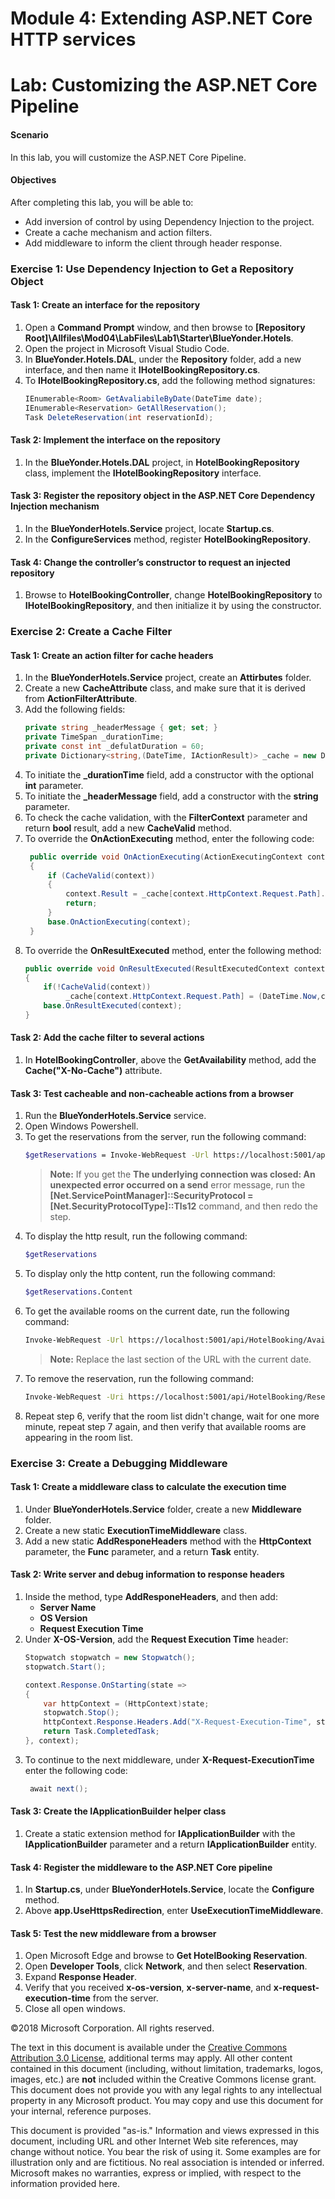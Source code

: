 
# Module 4: Extending ASP.NET Core HTTP services

# Lab: Customizing the ASP.NET Core Pipeline

#### Scenario

In this lab, you will customize the ASP.NET Core Pipeline.

#### Objectives

After completing this lab, you will be able to:

- Add inversion of control by using Dependency Injection to the project.
- Create a cache mechanism and action filters.
- Add middleware to inform the client through header response.
  

### Exercise 1: Use Dependency Injection to Get a Repository Object

#### Task 1: Create an interface for the repository 

1.  Open a **Command Prompt** window, and then browse to **[Repository Root]\Allfiles\Mod04\LabFiles\Lab1\Starter\BlueYonder.Hotels**.
2.  Open the project in Microsoft Visual Studio Code.
3.  In **BlueYonder.Hotels.DAL**, under the **Repository** folder, add a new interface, and then name it **IHotelBookingRepository.cs**.
4.  To **IHotelBookingRepository.cs**, add the following method signatures:
    ```cs
    IEnumerable<Room> GetAvaliabileByDate(DateTime date);
    IEnumerable<Reservation> GetAllReservation();
    Task DeleteReservation(int reservationId);
    ```

#### Task 2: Implement the interface on the repository

1. In the **BlueYonder.Hotels.DAL** project, in **HotelBookingRepository** class, implement the **IHotelBookingRepository** interface.

#### Task 3: Register the repository object in the ASP.NET Core Dependency Injection mechanism

1. In the **BlueYonderHotels.Service** project, locate **Startup.cs**.
2. In the **ConfigureServices** method, register **HotelBookingRepository**.

#### Task 4: Change the controller’s constructor to request an injected repository

1. Browse to **HotelBookingController**, change **HotelBookingRepository** to **IHotelBookingRepository**, and then initialize it by using the constructor.

### Exercise 2: Create a Cache Filter

#### Task 1: Create an action filter for cache headers

1. In the **BlueYonderHotels.Service** project, create an **Attirbutes** folder.
2. Create a new **CacheAttribute** class, and make sure that it is derived from **ActionFilterAttribute**.
3. Add the following fields:
      ```cs
    private string _headerMessage { get; set; }
    private TimeSpan _durationTime;
    private const int _defulatDuration = 60;
    private Dictionary<string,(DateTime, IActionResult)> _cache = new Dictionary<string, (DateTime,IActionResult)>();
    ```
4. To initiate the **_durationTime** field, add a constructor with the optional **int** parameter.
5. To initiate the **_headerMessage** field, add a constructor with the **string** parameter. 
6. To check the cache validation, with the **FilterContext** parameter and return **bool** result, add a new **CacheValid** method.
7. To override the **OnActionExecuting** method, enter the following code:
   ```cs
    public override void OnActionExecuting(ActionExecutingContext context)
    {
        if (CacheValid(context))
        {
            context.Result = _cache[context.HttpContext.Request.Path].Item2;
            return;
        }
        base.OnActionExecuting(context);
    }
   ```
8.  To override the **OnResultExecuted** method, enter the following method:
    ```cs
    public override void OnResultExecuted(ResultExecutedContext context)
    {
        if(!CacheValid(context))
             _cache[context.HttpContext.Request.Path] = (DateTime.Now,context.Result);
        base.OnResultExecuted(context);
    }
    ```

#### Task 2: Add the cache filter to several actions

1. In **HotelBookingController**, above the **GetAvailability** method, add the **Cache("X-No-Cache")** attribute.
   
#### Task 3: Test cacheable and non-cacheable actions from a browser

1. Run the **BlueYonderHotels.Service** service.
2. Open Windows Powershell.
3. To get the reservations from the server, run the following command:
    ```bash
    $getReservations = Invoke-WebRequest -Url https://localhost:5001/api/HotelBooking/Reservation -UseBasicparsing
    ```
    >**Note:** If you get the **The underlying connection was closed: An unexpected error occurred on a send** error message, run the  **[Net.ServicePointManager]::SecurityProtocol = [Net.SecurityProtocolType]::Tls12** command, and then redo the step.
4. To display the http result, run the following command:
    ```bash
    $getReservations
    ```
5. To display only the http content, run the following command:
    ```bash
    $getReservations.Content
    ```
6. To get the available rooms on the current date, run the following command:
   ```bash
   Invoke-WebRequest -Url https://localhost:5001/api/HotelBooking/Availability/[year]-[month]-[day] -UseBasicparsing
   ```
   >**Note:** Replace the last section of the URL with the current date.
7. To remove the reservation, run the following command:
    ```bash
    Invoke-WebRequest -Uri https://localhost:5001/api/HotelBooking/Reservation/1 -Method DELETE -UseBasicparsing
    ```
8. Repeat step 6, verify that the room list didn't change, wait for one more minute, repeat step 7 again, and then verify that available rooms are appearing in the room list.

### Exercise 3: Create a Debugging Middleware

#### Task 1: Create a middleware class to calculate the execution time

1. Under **BlueYonderHotels.Service** folder, create a new **Middleware** folder.
2. Create a new static **ExecutionTimeMiddleware** class.
3. Add a new static **AddResponeHeaders** method with the **HttpContext** parameter, the **Func<Task>** parameter, and a return **Task** entity.

#### Task 2: Write server and debug information to response headers
 
1. Inside the method, type **AddResponeHeaders**, and then add:
    - **Server Name**
    - **OS Version**
    - **Request Execution Time**
2. Under **X-OS-Version**, add the **Request Execution Time** header:
    ```cs
    Stopwatch stopwatch = new Stopwatch();
    stopwatch.Start();

    context.Response.OnStarting(state => 
    {
        var httpContext = (HttpContext)state;
        stopwatch.Stop();
        httpContext.Response.Headers.Add("X-Request-Execution-Time", stopwatch.ElapsedMilliseconds.ToString());
        return Task.CompletedTask;
    }, context);
    ```
3. To continue to the next middleware, under **X-Request-ExecutionTime** enter the following code:
   ```cs
    await next();
   ```
   
#### Task 3: Create the IApplicationBuilder helper class

1. Create a static extension method for **IApplicationBuilder** with the **IApplicationBuilder** parameter and a return **IApplicationBuilder** entity. 

#### Task 4: Register the middleware to the ASP.NET Core pipeline

1. In **Startup.cs**, under **BlueYonderHotels.Service**, locate the **Configure** method.
2. Above **app.UseHttpsRedirection**, enter **UseExecutionTimeMiddleware**.
   
#### Task 5: Test the new middleware from a browser

1. Open Microsoft Edge and browse to **Get HotelBooking Reservation**.
2. Open **Developer Tools**, click **Network**, and then select **Reservation**.
3. Expand **Response Header**.
4. Verify that you received **x-os-version**, **x-server-name**, and **x-request-execution-time** from the server.
5. Close all open windows.

©2018 Microsoft Corporation. All rights reserved.

The text in this document is available under the [Creative Commons Attribution 3.0 License](https://creativecommons.org/licenses/by/3.0/legalcode), additional terms may apply. All other content contained in this document (including, without limitation, trademarks, logos, images, etc.) are **not** included within the Creative Commons license grant. This document does not provide you with any legal rights to any intellectual property in any Microsoft product. You may copy and use this document for your internal, reference purposes.

This document is provided &quot;as-is.&quot; Information and views expressed in this document, including URL and other Internet Web site references, may change without notice. You bear the risk of using it. Some examples are for illustration only and are fictitious. No real association is intended or inferred. Microsoft makes no warranties, express or implied, with respect to the information provided here.
